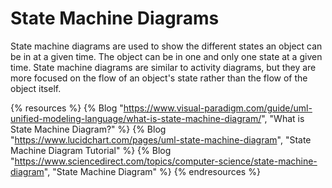 # State Machine Diagrams

State machine diagrams are used to show the different states an object can be in at a given time. The object can be in one and only one state at a given time. State machine diagrams are similar to activity diagrams, but they are more focused on the flow of an object's state rather than the flow of the object itself.

{% resources %}
  {% Blog "https://www.visual-paradigm.com/guide/uml-unified-modeling-language/what-is-state-machine-diagram/", "What is State Machine Diagram?" %}
  {% Blog "https://www.lucidchart.com/pages/uml-state-machine-diagram", "State Machine Diagram Tutorial" %}
  {% Blog "https://www.sciencedirect.com/topics/computer-science/state-machine-diagram", "State Machine Diagram" %}
{% endresources %}
